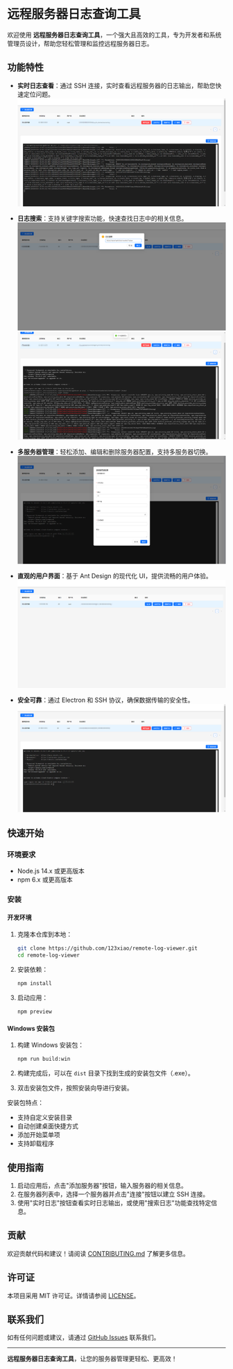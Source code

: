 # 远程服务器日志查询工具

欢迎使用 **远程服务器日志查询工具**，一个强大且高效的工具，专为开发者和系统管理员设计，帮助您轻松管理和监控远程服务器日志。

## 功能特性

- **实时日志查看**：通过 SSH 连接，实时查看远程服务器的日志输出，帮助您快速定位问题。
  ![实时日志](./image/实时日志.png)

- **日志搜索**：支持关键字搜索功能，快速查找日志中的相关信息。
  ![日志搜索1](./image/日志搜索1.png)
  ![日志搜索2](./image/日志搜索2.png)

- **多服务器管理**：轻松添加、编辑和删除服务器配置，支持多服务器切换。
  ![添加服务器](./image/添加服务器.png)

- **直观的用户界面**：基于 Ant Design 的现代化 UI，提供流畅的用户体验。
  ![主界面](./image/主界面.png)

- **安全可靠**：通过 Electron 和 SSH 协议，确保数据传输的安全性。
  ![连接服务器](./image/连接服务器.png)

## 快速开始

### 环境要求

- Node.js 14.x 或更高版本
- npm 6.x 或更高版本

### 安装

#### 开发环境

1. 克隆本仓库到本地：

   ```bash
   git clone https://github.com/123xiao/remote-log-viewer.git
   cd remote-log-viewer
   ```

2. 安装依赖：

   ```bash
   npm install
   ```

3. 启动应用：

   ```bash
   npm preview
   ```

#### Windows 安装包

1. 构建 Windows 安装包：

   ```bash
   npm run build:win
   ```

2. 构建完成后，可以在 `dist` 目录下找到生成的安装包文件（.exe）。

3. 双击安装包文件，按照安装向导进行安装。

安装包特点：

- 支持自定义安装目录
- 自动创建桌面快捷方式
- 添加开始菜单项
- 支持卸载程序

## 使用指南

1. 启动应用后，点击"添加服务器"按钮，输入服务器的相关信息。
2. 在服务器列表中，选择一个服务器并点击"连接"按钮以建立 SSH 连接。
3. 使用"实时日志"按钮查看实时日志输出，或使用"搜索日志"功能查找特定信息。

## 贡献

欢迎贡献代码和建议！请阅读 [CONTRIBUTING.md](CONTRIBUTING.md) 了解更多信息。

## 许可证

本项目采用 MIT 许可证。详情请参阅 [LICENSE](LICENSE)。

## 联系我们

如有任何问题或建议，请通过 [GitHub Issues](https://github.com/123xiao/remote-log-viewer/issues) 联系我们。

---

**远程服务器日志查询工具**，让您的服务器管理更轻松、更高效！

